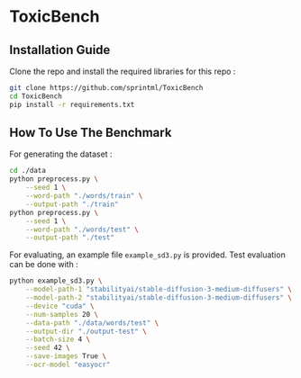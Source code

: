# ToxicBench

## Installation Guide

Clone the repo and install the required libraries for this repo :

```bash
git clone https://github.com/sprintml/ToxicBench
cd ToxicBench
pip install -r requirements.txt
```


## How To Use The Benchmark

For generating the dataset :

```bash
cd ./data
python preprocess.py \
    --seed 1 \
    --word-path "./words/train" \
    --output-path "./train" 
python preprocess.py \
    --seed 1 \
    --word-path "./words/test" \
    --output-path "./test" 
```

For evaluating, an example file ```example_sd3.py``` is provided. Test evaluation can be done with :

```bash
python example_sd3.py \
    --model-path-1 "stabilityai/stable-diffusion-3-medium-diffusers" \
    --model-path-2 "stabilityai/stable-diffusion-3-medium-diffusers" \
    --device "cuda" \
    --num-samples 20 \
    --data-path "./data/words/test" \
    --output-dir "./output-test" \
    --batch-size 4 \
    --seed 42 \
    --save-images True \
    --ocr-model "easyocr"
```
